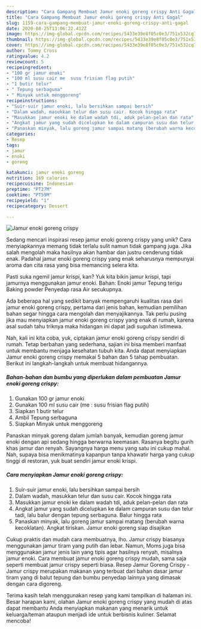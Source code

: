 ```yaml
---
description: "Cara Gampang Membuat Jamur enoki goreng crispy Anti Gagal"
title: "Cara Gampang Membuat Jamur enoki goreng crispy Anti Gagal"
slug: 1159-cara-gampang-membuat-jamur-enoki-goreng-crispy-anti-gagal
date: 2020-08-25T13:06:22.412Z
image: https://img-global.cpcdn.com/recipes/5433e39e8f05c0e3/751x532cq70/jamur-enoki-goreng-crispy-foto-resep-utama.jpg
thumbnail: https://img-global.cpcdn.com/recipes/5433e39e8f05c0e3/751x532cq70/jamur-enoki-goreng-crispy-foto-resep-utama.jpg
cover: https://img-global.cpcdn.com/recipes/5433e39e8f05c0e3/751x532cq70/jamur-enoki-goreng-crispy-foto-resep-utama.jpg
author: Tommy Cross
ratingvalue: 4.2
reviewcount: 5
recipeingredient:
- "100 gr jamur enoki"
- "100 ml susu cair me  susu frisian flag putih"
- "1 butir telur"
- " Tepung serbaguna"
- " Minyak untuk menggoreng"
recipeinstructions:
- "Suir-suir jamur enoki, lalu bersihkan sampai bersih"
- "Dalam wadah, masukkan telur dan susu cair. Kocok hingga rata"
- "Masukkan jamur enoki ke dalam wadah tdi, aduk pelan-pelan dan rata"
- "Angkat jamur yang sudah dicelupkan ke dalam campuran susu dan telur tadi, lalu balur dengan tepung serbaguna. Balur hingga rata"
- "Panaskan minyak, lalu goreng jamur sampai matang (berubah warna kecoklatan). Angkat tiriskan. Jamur enoki goreng siap disajikan"
categories:
- Resep
tags:
- jamur
- enoki
- goreng

katakunci: jamur enoki goreng 
nutrition: 169 calories
recipecuisine: Indonesian
preptime: "PT27M"
cooktime: "PT59M"
recipeyield: "1"
recipecategory: Dessert

---
```



![Jamur enoki goreng crispy](https://img-global.cpcdn.com/recipes/5433e39e8f05c0e3/751x532cq70/jamur-enoki-goreng-crispy-foto-resep-utama.jpg)

Sedang mencari inspirasi resep jamur enoki goreng crispy yang unik? Cara menyiapkannya memang tidak terlalu sulit namun tidak gampang juga. Jika salah mengolah maka hasilnya akan hambar dan justru cenderung tidak enak. Padahal jamur enoki goreng crispy yang enak seharusnya mempunyai aroma dan cita rasa yang bisa memancing selera kita.

Pasti suka ngemil jamur krispi, kan? Yuk kita bikin jamur krispi, tapi jamurnya menggunakan jamur enoki. Bahan: Enoki jamur Tepung terigu Baking powder Penyedap rasa Air secukupnya.

Ada beberapa hal yang sedikit banyak mempengaruhi kualitas rasa dari jamur enoki goreng crispy, pertama dari jenis bahan, kemudian pemilihan bahan segar hingga cara mengolah dan menyajikannya. Tak perlu pusing jika mau menyiapkan jamur enoki goreng crispy yang enak di rumah, karena asal sudah tahu triknya maka hidangan ini dapat jadi suguhan istimewa.


Nah, kali ini kita coba, yuk, ciptakan jamur enoki goreng crispy sendiri di rumah. Tetap berbahan yang sederhana, sajian ini bisa memberi manfaat untuk membantu menjaga kesehatan tubuh kita. Anda dapat menyiapkan Jamur enoki goreng crispy memakai 5 bahan dan 5 tahap pembuatan. Berikut ini langkah-langkah untuk membuat hidangannya.

<!--inarticleads1-->

##### Bahan-bahan dan bumbu yang diperlukan dalam pembuatan Jamur enoki goreng crispy:

1. Gunakan 100 gr jamur enoki
1. Gunakan 100 ml susu cair (me : susu frisian flag putih)
1. Siapkan 1 butir telur
1. Ambil  Tepung serbaguna
1. Siapkan  Minyak untuk menggoreng


Panaskan minyak goreng dalam jumlah banyak, kemudian goreng jamur enoki dengan api sedang hingga berwarna keemasan. Rasanya begitu gurih khas jamur dan renyah. Sayangnya harga menu yang satu ini cukup mahal. Nah, supaya bisa menikmatinya kapanpun tanpa khawatir harga yang cukup tinggi di restoran, yuk buat sendiri jamur enoki krispi. 

<!--inarticleads2-->

##### Cara menyiapkan Jamur enoki goreng crispy:

1. Suir-suir jamur enoki, lalu bersihkan sampai bersih
1. Dalam wadah, masukkan telur dan susu cair. Kocok hingga rata
1. Masukkan jamur enoki ke dalam wadah tdi, aduk pelan-pelan dan rata
1. Angkat jamur yang sudah dicelupkan ke dalam campuran susu dan telur tadi, lalu balur dengan tepung serbaguna. Balur hingga rata
1. Panaskan minyak, lalu goreng jamur sampai matang (berubah warna kecoklatan). Angkat tiriskan. Jamur enoki goreng siap disajikan


Cukup praktis dan mudah cara membuatnya, lho. Jamur crispy biasanya menggunakan jamur tiram yang putih dan lebar. Namun, Moms juga bisa menggunakan jamur jenis lain yang tipis agar hasilnya renyah, misalnya jamur enoki. Cara membuat jamur enoki goreng crispy mudah, sama saja seperti membuat jamur crispy seperti biasa. Resep Jamur Goreng Crispy - Jamur crispy merupakan makanan yang terbuat dari bahan dasar jamur tiram yang di balut tepung dan bumbu penyedap lainnya yang dimasak dengan cara digoreng. 

Terima kasih telah menggunakan resep yang kami tampilkan di halaman ini. Besar harapan kami, olahan Jamur enoki goreng crispy yang mudah di atas dapat membantu Anda menyiapkan makanan yang menarik untuk keluarga/teman ataupun menjadi ide untuk berbisnis kuliner. Selamat mencoba!
